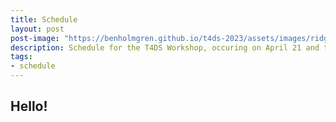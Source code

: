 ```yaml
---
title: Schedule
layout: post
post-image: "https://benholmgren.github.io/t4ds-2023/assets/images/ridge.JPG"
description: Schedule for the T4DS Workshop, occuring on April 21 and the morning of April 22, 2023 in Bozeman, Montana.
tags:
- schedule
---
```


## Hello!

